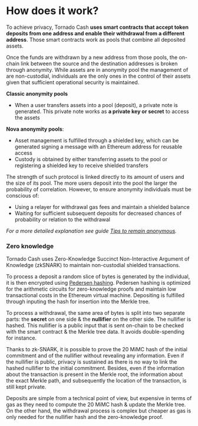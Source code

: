 # How does it work?

To achieve privacy, Tornado Cash **uses smart contracts that accept token deposits from one address and enable their withdrawal from a different address**. Those smart contracts work as pools that combine all deposited assets.

Once the funds are withdrawn by a new address from those pools, the on-chain link between the source and the destination addresses is broken through anonymity. While assets are in anonymity pool the management of are non-custodial, individuals are the only ones in the control of their assets given that sufficient operational security is maintained. 

**Classic anonymity pools**

* When a user transfers assets into a pool (deposit), a private note is generated. This private note works as **a private key or secret** to access the assets

**Nova anonymity pools**:

* Asset management is fulfilled through a shielded key, which can be generated signing a message with an Ethereum address for reusable access
* Custody is obtained by either transferring assets to the pool or registering a shielded key to receive shielded transfers

The strength of such protocol is linked directly to its amount of users and the size of its pool. The more users deposit into the pool the larger the probability of correlation. However, to ensure anonymity individuals must be conscious of:

* Using a relayer for withdrawal gas fees and maintain a shielded balance  
* Waiting for sufficient subsequent deposits for decreased chances of probability or relation to the withdrawal

_For a more detailed explanation see guide_ [_Tips to remain anonymous_](guides/opsec.md)_._

### Zero knowledge

Tornado Cash uses Zero-Knowledge Succinct Non-Interactive Argument of Knowledge (zkSNARK) to maintain non-custodial shielded transactions.

To process a deposit a random slice of bytes is generated by the individual, it is then encrypted using [Pedersen hashing](https://iden3-docs.readthedocs.io/en/latest/iden3\_repos/research/publications/zkproof-standards-workshop-2/pedersen-hash/pedersen.html). Pedersen hashing is optimized for the arithmetic circuits for zero-knowledge proofs and maintain low transactional costs in the Ethereum virtual machine. Depositing is fulfilled through inputing the hash for insertion into the Merkle tree.

To process a withdrawal, the same area of bytes is split into two separate parts: the **secret** on one side & the **nullifier** on the other side. The nullifier is hashed. This nullifier is a public input that is sent on-chain to be checked with the smart contract & the Merkle tree data. It avoids double-spending for instance.

Thanks to zk-SNARK, it is possible to prove the 20 MiMC hash of the initial commitment and of the nullifier without revealing any information. Even if the nullifier is public, privacy is sustained as there is no way to link the hashed nullifier to the initial commitment. Besides, even if the information about the transaction is present in the Merkle root, the information about the exact Merkle path, and subsequently the location of the transaction, is still kept private.

Deposits are simple from a technical point of view, but expensive in terms of gas as they need to compute the 20 MiMC hash & update the Merkle tree. On the other hand, the withdrawal process is complex but cheaper as gas is only needed for the nullifier hash and the zero-knowledge proof.
